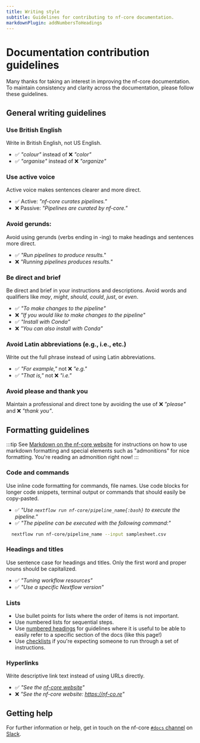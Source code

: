```yaml
---
title: Writing style
subtitle: Guidelines for contributing to nf-core documentation.
markdownPlugin: addNumbersToHeadings
---
```


# Documentation contribution guidelines

Many thanks for taking an interest in improving the nf-core documentation. To maintain consistency and clarity across the documentation, please follow these guidelines.

## General writing guidelines

### Use British English

Write in British English, not US English.

- ✅ _"colour"_ instead of ❌ _"color"_
- ✅ _"organise"_ instead of ❌ _"organize"_

### Use active voice

Active voice makes sentences clearer and more direct.

- ✅ Active: _"nf-core curates pipelines."_
- ❌ Passive: _"Pipelines are curated by nf-core."_

### Avoid gerunds:

Avoid using gerunds (verbs ending in -ing) to make headings and sentences more direct.

- ✅ _"Run pipelines to produce results."_
- ❌ _"Running pipelines produces results."_

### Be direct and brief

Be direct and brief in your instructions and descriptions. Avoid words and qualifiers like _may_, _might_, _should_, _could_, _just_, or _even_.

- ✅ _"To make changes to the pipeline"_
- ❌ _"If you would like to make changes to the pipeline"_
- ✅ _"Install with Conda"_
- ❌ _"You can also install with Conda"_

### Avoid Latin abbreviations (e.g., i.e., etc.)

Write out the full phrase instead of using Latin abbreviations.

- ✅ _"For example,"_ not ❌ _"e.g."_
- ✅ _"That is,"_ not ❌ _"i.e."_

### Avoid please and thank you

Maintain a professional and direct tone by avoiding the use of ❌ _"please"_ and ❌ _"thank you"_.

## Formatting guidelines

:::tip
See [Markdown on the nf-core website](/docs/contributing/website/markdown) for instructions
on how to use markdown formatting and special elements such as "admonitions" for nice formatting.
You're reading an admonition right now!
:::

### Code and commands

Use inline code formatting for commands, file names. Use code blocks for longer code snippets, terminal output or commands that should easily be copy-pasted.

- ✅ _"Use `nextflow run nf-core/pipeline_name{:bash}` to execute the pipeline."_
- ✅ _"The pipeline can be executed with the following command:"_

```bash
  nextflow run nf-core/pipeline_name --input samplesheet.csv
```

### Headings and titles

Use sentence case for headings and titles. Only the first word and proper nouns should be capitalized.

- ✅ _"Tuning workflow resources"_
- ✅ _"Use a specific Nextflow version"_

### Lists

- Use bullet points for lists where the order of items is not important.
- Use numbered lists for sequential steps.
- Use [numbered headings](/docs/contributing/website/markdown#numbered-headings) for guidelines where it is useful to be able to easily refer to a specific section of the docs (like this page!)
- Use [checklists](/docs/contributing/website/markdown#checklist) if you're expecting someone to run through
  a set of instructions.

### Hyperlinks

Write descriptive link text instead of using URLs directly.

- ✅ _"See the [nf-core website](https://nf-co.re)"_
- ❌ _"See the nf-core website: <https://nf-co.re>"_

## Getting help

For further information or help, get in touch on the nf-core [`#docs` channel](https://nfcore.slack.com/archives/C06RR8F5L3E) on [Slack](https://nf-co.re/join/slack/).
